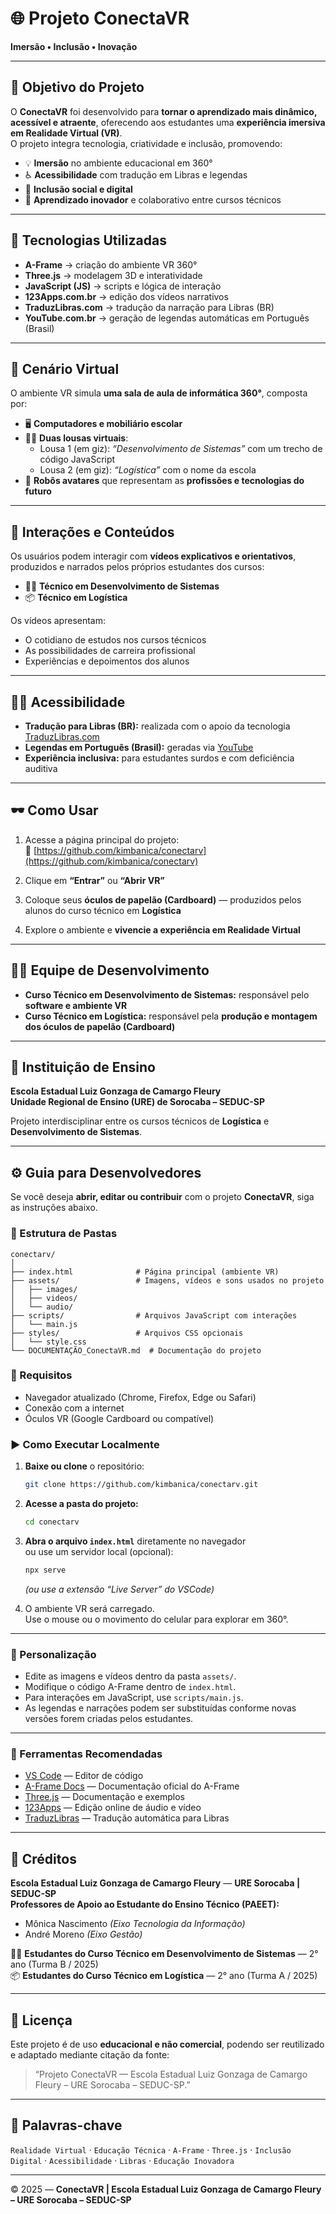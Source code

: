 # 🌐 Projeto ConectaVR

**Imersão • Inclusão • Inovação**

---

## 🎯 Objetivo do Projeto

O **ConectaVR** foi desenvolvido para **tornar o aprendizado mais dinâmico, acessível e atraente**, oferecendo aos estudantes uma **experiência imersiva em Realidade Virtual (VR)**.  
O projeto integra tecnologia, criatividade e inclusão, promovendo:

- 💡 **Imersão** no ambiente educacional em 360°  
- ♿ **Acessibilidade** com tradução em Libras e legendas  
- 🤝 **Inclusão social e digital**  
- 🚀 **Aprendizado inovador** e colaborativo entre cursos técnicos  

---

## 🧩 Tecnologias Utilizadas

- **A-Frame** → criação do ambiente VR 360°  
- **Three.js** → modelagem 3D e interatividade  
- **JavaScript (JS)** → scripts e lógica de interação  
- **123Apps.com.br** → edição dos vídeos narrativos  
- **TraduzLibras.com** → tradução da narração para Libras (BR)  
- **YouTube.com.br** → geração de legendas automáticas em Português (Brasil)

---

## 🏫 Cenário Virtual

O ambiente VR simula **uma sala de aula de informática 360°**, composta por:

- 🖥️ **Computadores e mobiliário escolar**
- 🧑‍🏫 **Duas lousas virtuais**:
  - Lousa 1 (em giz): _“Desenvolvimento de Sistemas”_ com um trecho de código JavaScript  
  - Lousa 2 (em giz): _“Logística”_ com o nome da escola  
- 🤖 **Robôs avatares** que representam as **profissões e tecnologias do futuro**

---

## 🎥 Interações e Conteúdos

Os usuários podem interagir com **vídeos explicativos e orientativos**, produzidos e narrados pelos próprios estudantes dos cursos:

- 👨‍💻 **Técnico em Desenvolvimento de Sistemas**
- 📦 **Técnico em Logística**

Os vídeos apresentam:
- O cotidiano de estudos nos cursos técnicos  
- As possibilidades de carreira profissional  
- Experiências e depoimentos dos alunos  

---

## 🧏‍♀️ Acessibilidade

- **Tradução para Libras (BR):** realizada com o apoio da tecnologia [TraduzLibras.com](https://traduzlibras.com)  
- **Legendas em Português (Brasil):** geradas via [YouTube](https://youtube.com)  
- **Experiência inclusiva:** para estudantes surdos e com deficiência auditiva

---

## 🕶️ Como Usar

1. Acesse a página principal do projeto:  
   🔗 [https://github.com/kimbanica/conectarv](https://github.com/kimbanica/conectarv)

2. Clique em **“Entrar”** ou **“Abrir VR”**

3. Coloque seus **óculos de papelão (Cardboard)** — produzidos pelos alunos do curso técnico em **Logística**

4. Explore o ambiente e **vivencie a experiência em Realidade Virtual**

---

## 👩‍💻 Equipe de Desenvolvimento

- **Curso Técnico em Desenvolvimento de Sistemas:** responsável pelo **software e ambiente VR**
- **Curso Técnico em Logística:** responsável pela **produção e montagem dos óculos de papelão (Cardboard)**

---

## 🏫 Instituição de Ensino

**Escola Estadual Luiz Gonzaga de Camargo Fleury**  
**Unidade Regional de Ensino (URE) de Sorocaba – SEDUC-SP**

Projeto interdisciplinar entre os cursos técnicos de **Logística** e **Desenvolvimento de Sistemas**.

---

## ⚙️ Guia para Desenvolvedores

Se você deseja **abrir, editar ou contribuir** com o projeto **ConectaVR**, siga as instruções abaixo.

### 📁 Estrutura de Pastas

```
conectarv/
│
├── index.html              # Página principal (ambiente VR)
├── assets/                 # Imagens, vídeos e sons usados no projeto
│   ├── images/
│   ├── videos/
│   └── audio/
├── scripts/                # Arquivos JavaScript com interações
│   └── main.js
├── styles/                 # Arquivos CSS opcionais
│   └── style.css
└── DOCUMENTAÇÃO_ConectaVR.md  # Documentação do projeto
```

### 🧠 Requisitos

- Navegador atualizado (Chrome, Firefox, Edge ou Safari)
- Conexão com a internet
- Óculos VR (Google Cardboard ou compatível)

### ▶️ Como Executar Localmente

1. **Baixe ou clone** o repositório:
   ```bash
   git clone https://github.com/kimbanica/conectarv.git
   ```

2. **Acesse a pasta do projeto:**
   ```bash
   cd conectarv
   ```

3. **Abra o arquivo `index.html`** diretamente no navegador  
   ou use um servidor local (opcional):
   ```bash
   npx serve
   ```
   *(ou use a extensão “Live Server” do VSCode)*

4. O ambiente VR será carregado.  
   Use o mouse ou o movimento do celular para explorar em 360°.

---

### 🧩 Personalização

- Edite as imagens e vídeos dentro da pasta `assets/`.
- Modifique o código A-Frame dentro de `index.html`.
- Para interações em JavaScript, use `scripts/main.js`.
- As legendas e narrações podem ser substituídas conforme novas versões forem criadas pelos estudantes.

---

### 🧰 Ferramentas Recomendadas

- [VS Code](https://code.visualstudio.com/) — Editor de código  
- [A-Frame Docs](https://aframe.io/docs/) — Documentação oficial do A-Frame  
- [Three.js](https://threejs.org/) — Documentação e exemplos  
- [123Apps](https://123apps.com/br/) — Edição online de áudio e vídeo  
- [TraduzLibras](https://traduzlibras.com) — Tradução automática para Libras  

---

## 👏 Créditos

**Escola Estadual Luiz Gonzaga de Camargo Fleury** — **URE Sorocaba | SEDUC-SP**  
**Professores de Apoio ao Estudante do Ensino Técnico (PAEET):**  
- Mônica Nascimento *(Eixo Tecnologia da Informação)*  
- André Moreno *(Eixo Gestão)*  

👩‍💻 **Estudantes do Curso Técnico em Desenvolvimento de Sistemas** — 2° ano (Turma B / 2025)  
📦 **Estudantes do Curso Técnico em Logística** — 2° ano (Turma A / 2025)

---

## 📜 Licença

Este projeto é de uso **educacional e não comercial**, podendo ser reutilizado e adaptado mediante citação da fonte:

> “Projeto ConectaVR — Escola Estadual Luiz Gonzaga de Camargo Fleury – URE Sorocaba – SEDUC-SP.”

---

## 🌈 Palavras-chave

`Realidade Virtual` · `Educação Técnica` · `A-Frame` · `Three.js` · `Inclusão Digital` · `Acessibilidade` · `Libras` · `Educação Inovadora`

---

© 2025 — **ConectaVR | Escola Estadual Luiz Gonzaga de Camargo Fleury – URE Sorocaba – SEDUC-SP**
